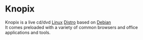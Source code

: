 # Knopix

Knopix is a live cd/dvd [Linux](https://github.com/disc0ninja/zet/search?q=linux) [Distro](https://github.com/disc0ninja/zet/search?q=distro) based on [Debian](https://github.com/disc0ninja/zet/search?q=debian)  
It comes preloaded with a variety of common browsers and office applications and tools.

